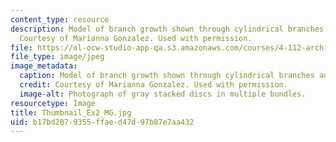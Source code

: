 ```yaml
---
content_type: resource
description: Model of branch growth shown through cylindrical branches and nodes.
  Courtesy of Marianna Gonzalez. Used with permission.
file: https://ol-ocw-studio-app-qa.s3.amazonaws.com/courses/4-112-architecture-design-fundamentals-i-nano-machines-fall-2012/b17bd2079355ffaed47d97b87e7aa432_Thumbnail_Ex2_MG.jpg
file_type: image/jpeg
image_metadata:
  caption: Model of branch growth shown through cylindrical branches and nodes.
  credit: Courtesy of Marianna Gonzalez. Used with permission.
  image-alt: Photograph of gray stacked discs in multiple bundles.
resourcetype: Image
title: Thumbnail_Ex2_MG.jpg
uid: b17bd207-9355-ffae-d47d-97b87e7aa432
---
```

